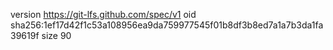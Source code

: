 version https://git-lfs.github.com/spec/v1
oid sha256:1ef17d42f1c53a108956ea9da759977545f01b8df3b8ed7a1a7b3da1fa39619f
size 90
